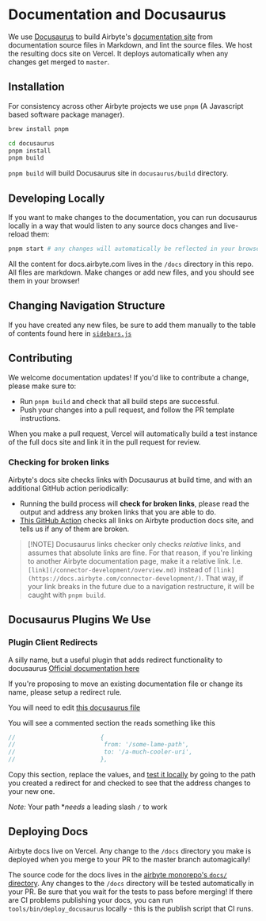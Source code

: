 # Documentation and Docusaurus

We use [Docusaurus](https://docusaurus.io) to build Airbyte's
[documentation site](https://docs.airbyte.io) from documentation source files in Markdown, and lint
the source files. We host the resulting docs site on Vercel. It deploys automatically when any
changes get merged to `master`.

## Installation

For consistency across other Airbyte projects we use `pnpm` (A Javascript based software package
manager).

```bash
brew install pnpm

cd docusaurus
pnpm install
pnpm build
```

`pnpm build` will build Docusaurus site in `docusaurus/build` directory.

## Developing Locally

If you want to make changes to the documentation, you can run docusaurus locally in a way that would
listen to any source docs changes and live-reload them:

```bash
pnpm start # any changes will automatically be reflected in your browser!
```

All the content for docs.airbyte.com lives in the `/docs` directory in this repo. All files are
markdown. Make changes or add new files, and you should see them in your browser!

## Changing Navigation Structure

If you have created any new files, be sure to add them manually to the table of contents found here
in [`sidebars.js`](https://github.com/airbytehq/airbyte/blob/master/docusaurus/sidebars.js)

## Contributing

We welcome documentation updates! If you'd like to contribute a change, please make sure to:

- Run `pnpm build` and check that all build steps are successful.
- Push your changes into a pull request, and follow the PR template instructions.

When you make a pull request, Vercel will automatically build a test instance of the full docs site
and link it in the pull request for review.

### Checking for broken links

Airbyte's docs site checks links with Docusaurus at build time, and with an additional GitHub action
periodically:

- Running the build process will **check for broken links**, please read the output and address any
  broken links that you are able to do.
- [This GitHub Action](https://github.com/airbytehq/airbyte/blob/master/.github/workflows/doc-link-check.yml)
  checks all links on Airbyte production docs site, and tells us if any of them are broken.

> [!NOTE] Docusaurus links checker only checks _relative_ links, and assumes that absolute links are
> fine. For that reason, if you're linking to another Airbyte documentation page, make it a relative
> link. I.e. `[link](/connector-development/overview.md)` instead of
> `[link](https://docs.airbyte.com/connector-development/)`. That way, if your link breaks in the
> future due to a navigation restructure, it will be caught with `pnpm build`.

## Docusaurus Plugins We Use

### Plugin Client Redirects

A silly name, but a useful plugin that adds redirect functionality to docusaurus
[Official documentation here](https://docusaurus.io/docs/api/plugins/@docusaurus/plugin-client-redirects)

If you're proposing to move an existing documentation file or change its name, please setup a
redirect rule.

You will need to edit
[this docusaurus file](https://github.com/airbytehq/airbyte/blob/master/docusaurus/docusaurus.config.js#L22)

You will see a commented section the reads something like this

```js
//                        {
//                         from: '/some-lame-path',
//                         to: '/a-much-cooler-uri',
//                        },
```

Copy this section, replace the values, and [test it locally](locally_testing_docusaurus.md) by going
to the path you created a redirect for and checked to see that the address changes to your new one.

_Note:_ Your path \*_needs_ a leading slash `/` to work

## Deploying Docs

Airbyte docs live on Vercel. Any change to the `/docs` directory you make is deployed when you merge
to your PR to the master branch automagically!

The source code for the docs lives in the
[airbyte monorepo's `docs/` directory](https://github.com/airbytehq/airbyte/tree/master/docs). Any
changes to the `/docs` directory will be tested automatically in your PR. Be sure that you wait for
the tests to pass before merging! If there are CI problems publishing your docs, you can run
`tools/bin/deploy_docusaurus` locally - this is the publish script that CI runs.
